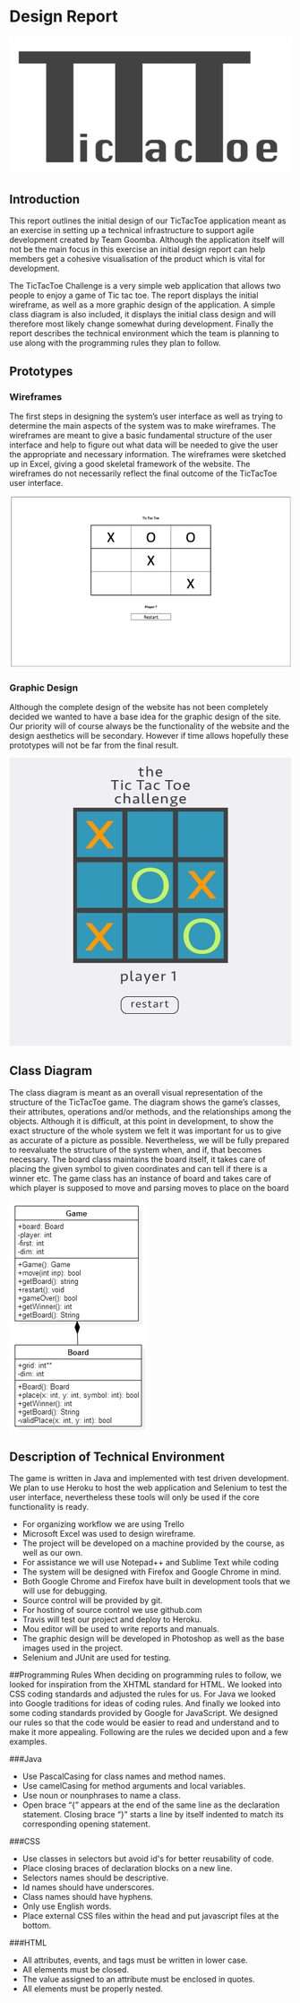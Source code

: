 # Design Report

![Logo](/Reports/images/tictactoe_logo.png)

## Introduction

This report outlines the initial design of our TicTacToe application meant as an exercise in setting up a technical infrastructure to support agile development created by Team Goomba. Although the application itself will not be the main focus in this exercise an initial design report can help members get a cohesive visualisation of the product which is vital for development.

The TicTacToe Challenge is a very simple web application that allows two people to enjoy a game of Tic tac toe. The report displays the initial wireframe, as well as a more graphic design of the application. A simple class diagram is also included, it displays the initial class design and will therefore most likely change somewhat during development. Finally the report describes the technical environment which the team is planning to use along with the programming rules they plan to follow.
## Prototypes
### Wireframes
The first steps in designing the system’s user interface as well as trying to determine the main aspects
of the system was to make wireframes. The wireframes are meant to give a basic fundamental structure
of the user interface and help to figure out what data will be needed to give the user the appropriate
and necessary information. The wireframes were sketched up in Excel,
giving a good skeletal framework of the website. The wireframes do not necessarily reflect the final
outcome of the TicTacToe user interface.

![Wireframe](/Reports/images/Wireframe.png)
### Graphic Design
Although the complete design of the website has not been completely decided we wanted to have a base idea for the graphic design of the site. Our priority will of course always be the functionality of the website and the design aesthetics will be secondary. However if time allows hopefully these prototypes will not be far from the final result.

![Graphic Design](/Reports/images/TicTacToeGraphicDesign.png)
## Class Diagram
The class diagram is meant as an overall visual representation of the structure of the TicTacToe game. The diagram shows the game’s classes, their attributes, operations and/or methods, and the relationships among the objects. Although it is difficult, at this point in development, to show the exact structure of the whole system we felt it was important for us to give as accurate of a picture as possible. Nevertheless, we will be fully prepared to reevaluate the structure of the system when, and if, that becomes necessary.
The board class maintains the board itself, it takes care of placing the given symbol to given coordinates and can tell if there is a winner etc. The game class has an instance of board and takes care of which player is supposed to move and parsing moves to place on the board

![Class Diagram](/Reports/images/class-diagram.png)
## Description of Technical Environment
The game is written in Java and implemented with test driven development. We plan to use Heroku to host the web application and Selenium to test the user interface, nevertheless these tools will only be used if the core functionality is ready.

* For organizing workflow we are using Trello
* Microsoft Excel was used to design wireframe.
* The project will be developed on a machine provided by the course, as well as our own.
* For assistance we will use Notepad++ and Sublime Text while coding
* The system will be designed with Firefox and Google Chrome in mind.
* Both Google Chrome and Firefox have built in development tools that we will use for debugging.
* Source control will be provided by git.
* For hosting of source control we use github.com
* Travis will test our project and deploy to Heroku.
* Mou editor will be used to write reports and manuals.
* The graphic design will be developed in Photoshop as well as the base images used in the project.
* Selenium and JUnit are used for testing.

##Programming Rules
When deciding on programming rules to follow, we looked for inspiration from the XHTML standard for HTML. We looked into CSS coding standards and adjusted the rules for us. For Java we looked into Google traditions for ideas of coding rules. And finally we looked into some coding standards provided by Google for JavaScript. We designed our rules so that the code would be easier to read and understand and to make it more appealing. Following are the rules we decided upon and a few examples.

###Java
* Use PascalCasing for class names and method names.
* Use camelCasing for method arguments and local variables.
* Use noun or nounphrases to name a class.
* Open brace “{” appears at the end of the same line as the declaration statement. Closing brace “}” starts a line by itself indented to match its corresponding opening statement.

###CSS
* Use classes in selectors but avoid id's for better reusability of code.
* Place closing braces of declaration blocks on a new line.
* Selectors names should be descriptive.
* Id names should have underscores.
* Class names should have hyphens.
* Only use English words.
* Place external CSS files within the head and put javascript files at the bottom.

###HTML
* All attributes, events, and tags must be written in lower case.
* All elements must be closed.
* The value assigned to an attribute must be enclosed in quotes.
* All elements must be properly nested.
